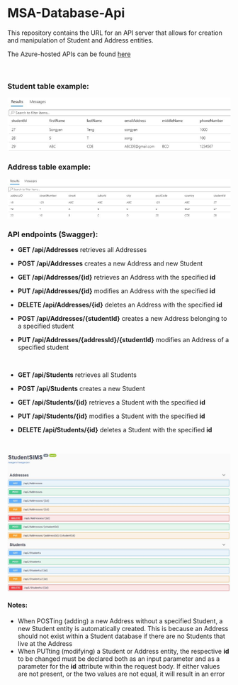 # MSA-Database-Api

This repository contains the URL for an API server that allows for creation and manipulation of Student and Address entities. 

The Azure-hosted APIs can be found [here](https://msa-student-address.azurewebsites.net/)

<br />

### Student table example:

![Student Table](/StudentTable.JPG)

### Address table example:

![Address Table](/AddressTable.JPG)

### API endpoints (Swagger):

* **GET /api/Addresses** retrieves all Addresses

* **POST /api/Addresses** creates a new Address and new Student

* **GET /api/Addresses/{id}** retrieves an Address with the specified **id**

* **PUT /api/Addresses/{id}** modifies an Address with the specified **id**

* **DELETE /api/Addresses/{id}** deletes an Address with the specified **id**

* **POST /api/Addresses/{studentId}** creates a new Address belonging to a specified student

* **PUT /api/Addresses/{addressId}/{studentId}** modifies an Address of a specified student

<br />

* **GET /api/Students** retrieves all Students

* **POST /api/Students** creates a new Student

* **GET /api/Students/{id}** retrieves a Student with the specified **id**

* **PUT /api/Students/{id}** modifies a Student with the specified **id**

* **DELETE /api/Students/{id}** deletes a Student with the specified **id**

<br />

![API Endpoints](/Swagger.JPG)

#### Notes:
* When POSTing (adding) a new Address without a specified Student, a new Student entity is automatically created. This is because an Address should not exist within a Student database if there are no Students that live at the Address
* When PUTting (modifying) a Student or Address entity, the respective **id** to be changed must be declared both as an input parameter and as a parameter for the **id** attribute within the request body. If either values are not present, or the two values are not equal, it will result in an error 
